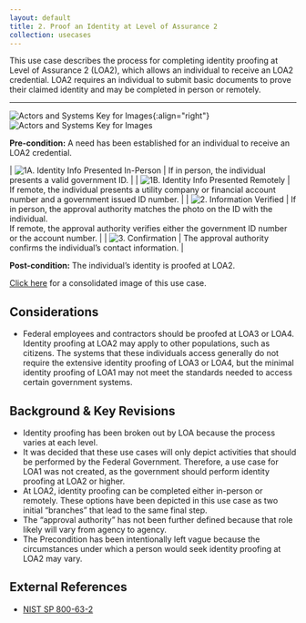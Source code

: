 ```yaml
---
layout: default
title: 2. Proof an Identity at Level of Assurance 2
collection: usecases
---
```


This use case describes the process for completing identity proofing at Level of Assurance 2 (LOA2), which allows an individual to receive an LOA2 credential. LOA2 requires an individual to submit basic documents to prove their claimed identity and may be completed in person or remotely.

---

![Actors and Systems Key for Images]({{site.baseurl}}/img/usecases/ilabelproof.png){:align="right"}
![Actors and Systems Key for Images]({{site.baseurl}}/img/usecases/proofloa2key.png)

**Pre-condition:** A need has been established for an individual to receive an LOA2 credential.

| ![1A. Identity Info Presented In-Person]({{site.baseurl}}/img/usecases/proofloa21a.png)  | If in person, the individual presents a valid government ID.  |
| ![1B. Identity Info Presented Remotely]({{site.baseurl}}/img/usecases/proofloa21b.png)  | If remote, the individual presents a utility company or financial account number and a government issued ID number.  |
| ![2. Information Verified]({{site.baseurl}}/img/usecases/proofloa22.png)  | If in person, the approval authority matches the photo on the ID with the individual.<br/> If remote, the approval authority verifies either the government ID number or the account number.  |
| ![3. Confirmation]({{site.baseurl}}/img/usecases/proofloa23.png)  | The approval authority confirms the individual’s contact information.  |

**Post-condition:** The individual’s identity is proofed at LOA2.

[Click here]({{site.baseurl}}/img/ProofLOA2.png) for a consolidated image of this use case.

## Considerations
* Federal employees and contractors should be proofed at LOA3 or LOA4. Identity proofing at LOA2 may apply to other populations, such as citizens. The systems that these individuals access generally do not require the extensive identity proofing of LOA3 or LOA4, but the minimal identity proofing of LOA1 may not meet the standards needed to access certain government systems.

## Background & Key Revisions
* Identity proofing has been broken out by LOA because the process varies at each level.
* It was decided that these use cases will only depict activities that should be performed by the Federal Government. Therefore, a use case for LOA1 was not created, as the government should perform identity proofing at LOA2 or higher.
* At LOA2, identity proofing can be completed either in-person or remotely. These options have been depicted in this use case as two initial “branches” that lead to the same final step.
* The “approval authority” has not been further defined because that role likely will vary from agency to agency.
* The Precondition has been intentionally left vague because the circumstances under which a person would seek identity proofing at LOA2 may vary.

## External References
* <a href="http://nvlpubs.nist.gov/nistpubs/SpecialPublications/NIST.SP.800-63-2.pdf">NIST SP 800-63-2</a>
